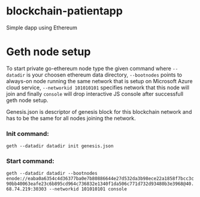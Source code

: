 # blockchain-patientapp
Simple dapp using Ethereum

# Geth node setup
To start private go-ethereum node type the given command where `--datadir` is your choosen ethereum data directory, `--bootnodes` points to always-on node running the same network that is setup on Microsoft Azure cloud service, `--networkid 101010101` specifies network that this node will join and finally `console` will drop interactive JS console after successfull geth node setup.

Genesis.json is descriptor of genesis block for this blockchain network and has to be the same for all nodes joining the network.

### Init command:
`geth --datadir datadir init genesis.json`

### Start command:
`geth --datadir datadir --bootnodes enode://eaba0a6354c4d36377ba0e7b80886644e27d532da3b98ece22a1858f7bcc3c90bb40063eafe23c6b895cd964c736832e1340f1da506c771d732d93480b3e3968@40.68.74.219:30303 --networkid 101010101 console`